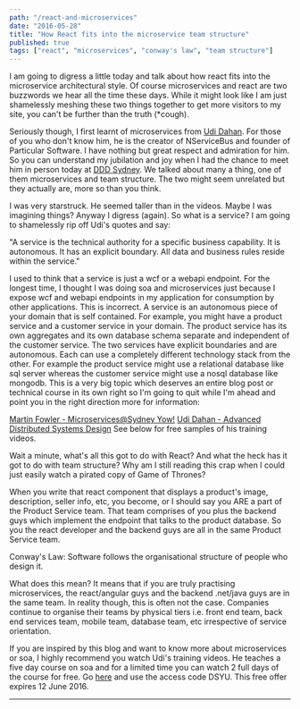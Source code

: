 ```yaml
---
path: "/react-and-microservices"
date: "2016-05-28"
title: "How React fits into the microservice team structure"
published: true
tags: ["react", "microservices", "conway's law", "team structure"]
---
```


I am going to digress a little today and talk about how react fits into the microservice architectural style. Of course microservices and 
react are two buzzwords we hear all the time these days. While it might look like I am just shamelessly meshing these two things 
together to get more visitors to my site, you can't be further than the truth (*cough). 

Seriously though, I first learnt of microservices from [Udi Dahan](http://udidahan.com). For those of you who don't know him, he is the 
creator of NServiceBus and founder of Particular Software. I have nothing but great respect and admiration for him. So you can 
understand my jubilation and joy when I had the chance to meet him in person today at [DDD Sydney](http://dddsydney.com.au). We talked
about many a thing, one of them microservices and team structure. The two might seem unrelated but they actually are, more so than you think.

I was very starstruck. He seemed taller than in the videos. Maybe I was imagining things? Anyway I digress (again). So what is a service? 
I am going to shamelessly rip off Udi's quotes and say:

"A service is the technical authority for a specific business capability. It is autonomous. It has an explicit boundary. All data
and business rules reside within the service."

I used to think that a service is just a wcf or a webapi endpoint. For the longest time, I thought I was doing soa and microservices just
because I expose wcf and webapi endpoints in my application for consumption by other applications. This is incorrect. A service is an autonomous 
piece of your domain that is self contained. For example, you might have a product service and a customer service in your domain. The product
service has its own aggregates and its own database schema separate and independent of the customer service. The two services have explicit
boundaries and are autonomous. Each can use a completely different technology stack from the other. For example the product service might use
a relational database like sql server whereas the customer service might use a nosql database like mongodb. This is a very big topic which deserves
an entire blog post or technical course in its own right so I'm going to quit while I'm ahead and point you in the right direction more for information:
  
[Martin Fowler - Microservices@Sydney Yow!](https://www.youtube.com/watch?v=Irlw-LGIJO4)
[Udi Dahan - Advanced Distributed Systems Design](http://udidahan.com/training/) See below for free samples of his training videos.

Wait a minute, what's all this got to do with React? And what the heck has it got to do with team structure? Why am I still reading this crap when I could 
just easily watch a pirated copy of Game of Thrones?

When you write that react component that displays a product's image, description, seller info, etc, you become, or I should say you ARE a part of
the Product Service team. That team comprises of you plus the backend guys which implement the endpoint that talks to the product database. So you 
the react developer and the backend guys are all in the same Product Service team.

Conway's Law: Software follows the organisational structure of people who design it.

What does this mean? It means that if you are truly practising microservices, the react/angular guys and the backend .net/java guys are in the same team. 
In reality though, this is often not the case. Companies continue to organise their teams by physical tiers i.e. front end team, back end services team, 
mobile team, database team, etc irrespective of service orientation.


 
If you are inspired by this blog and want to know more about microservices or soa, I highly recommend you watch Udi's training videos. He
teaches a five day course on soa and for a limited time you can watch 2 full days of the course for free. Go [here](http://go.particular.net/DSY16)
and use the access code DSYU. This free offer expires 12 June 2016.

---------------------------------------------------------------------------------------
